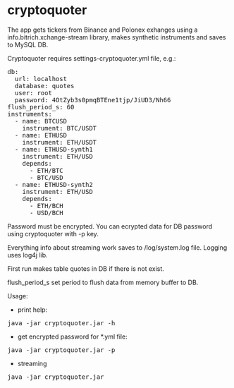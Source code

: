 # cryptoquoter
The app gets tickers from Binance and Polonex exhanges using a info.bitrich.xchange-stream library, makes synthetic instruments and saves to MySQL DB.

Cryptoquoter requires settings-cryptoquoter.yml file, e.g.:  
<pre>db:  
  url: localhost  
  database: quotes  
  user: root  
  password: 4OtZyb3s0pmqBTEne1tjp/JiUD3/Nh66  
flush_period_s: 60  
instruments:  
  - name: BTCUSD  
    instrument: BTC/USDT  
  - name: ETHUSD  
    instrument: ETH/USDT  
  - name: ETHUSD-synth1  
    instrument: ETH/USD  
    depends:  
      - ETH/BTC  
      - BTC/USD  
  - name: ETHUSD-synth2  
    instrument: ETH/USD  
    depends:  
      - ETH/BCH  
      - USD/BCH  
</pre>
Password must be encrypted. You can ecrypted data for DB password using cryptoquoter with -p key.
  
Everything info about streaming work saves to /log/system.log file. Logging uses log4j lib.
  
First run makes table quotes in DB if there is not exist.  

flush_period_s set period to flush data from memory buffer to DB.

Usage:  
- print help:
<pre>java -jar cryptoquoter.jar -h</pre>   
- get encrypted password for *.yml file:
<pre>java -jar cryptoquoter.jar -p</pre>
- streaming
<pre>java -jar cryptoquoter.jar
 
  